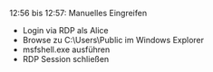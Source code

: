 12:56 bis 12:57: Manuelles Eingreifen
- Login via RDP als Alice
- Browse zu C:\Users\Public im Windows Explorer
- msfshell.exe ausführen
- RDP Session schließen
